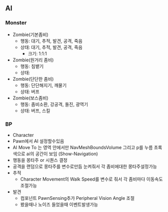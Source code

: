 ## AI
### Monster
- Zombie(기본좀비)
	- 행동: 대기, 추적, 발견, 공격, 죽음
	- 상태: 대기, 추적, 발견, 공격, 죽음
		- 크기: 1:1:1
- Zombie(원거리 좀비)
	- 행동: 침뱉기 
	- 상태:
- Zombie(단단한 좀비)
	- 행동: 단단해지기, 깨물기
	- 상태: 버프
- Zombie(보스좀비)
	- 행동: 좀비소환, 강공격, 돌진, 광역기
	- 상태: 버프, 스킬
### BP
- Character
- Pawn에서 AI 설정할수있음
- AI Move To 는 영역 안에서만  NavMeshBoundsVolume 그리고 p를 누름 초록색으로 ai의 공간이 보임 (Show-Navigation)
- 행동을 몽타주 or 시퀀스 결정
- 공격을 랜덤으로 몽타주를 변수로만듬 눈켜줘서 각 좀비에대한 몽타주설정가능
- 추적
	- Character Movement의 Walk Speed를 변수로 줘서 각 좀비마다 이동속도 조절가능
- 발견
	- 컴포넌트 PawnSensing추가 Peripheral Vision Angle 조절
	- 봤을때나 노이즈 들었을때 이벤트발생가능